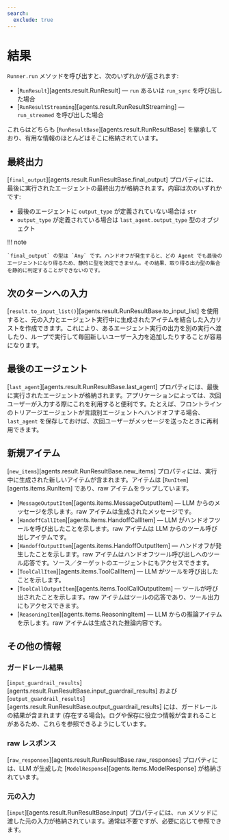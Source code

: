 ```yaml
---
search:
  exclude: true
---
```

# 結果

`Runner.run` メソッドを呼び出すと、次のいずれかが返されます:

-   [`RunResult`][agents.result.RunResult] — `run` あるいは `run_sync` を呼び出した場合  
-   [`RunResultStreaming`][agents.result.RunResultStreaming] — `run_streamed` を呼び出した場合  

これらはどちらも [`RunResultBase`][agents.result.RunResultBase] を継承しており、有用な情報のほとんどはそこに格納されています。

## 最終出力

[`final_output`][agents.result.RunResultBase.final_output] プロパティには、最後に実行されたエージェントの最終出力が格納されます。内容は次のいずれかです:

-   最後のエージェントに `output_type` が定義されていない場合は `str`  
-   `output_type` が定義されている場合は `last_agent.output_type` 型のオブジェクト  

!!! note

    `final_output` の型は `Any` です。ハンドオフが発生すると、どの Agent でも最後のエージェントになり得るため、静的に型を決定できません。その結果、取り得る出力型の集合を静的に判定することができないのです。

## 次のターンへの入力

[`result.to_input_list()`][agents.result.RunResultBase.to_input_list] を使用すると、元の入力とエージェント実行中に生成されたアイテムを結合した入力リストを作成できます。これにより、あるエージェント実行の出力を別の実行へ渡したり、ループで実行して毎回新しいユーザー入力を追加したりすることが容易になります。

## 最後のエージェント

[`last_agent`][agents.result.RunResultBase.last_agent] プロパティには、最後に実行されたエージェントが格納されます。アプリケーションによっては、次回ユーザーが入力する際にこれを利用すると便利です。たとえば、フロントラインのトリアージエージェントが言語別エージェントへハンドオフする場合、`last_agent` を保存しておけば、次回ユーザーがメッセージを送ったときに再利用できます。

## 新規アイテム

[`new_items`][agents.result.RunResultBase.new_items] プロパティには、実行中に生成された新しいアイテムが含まれます。アイテムは [`RunItem`][agents.items.RunItem] であり、raw アイテムをラップしています。

-   [`MessageOutputItem`][agents.items.MessageOutputItem] — LLM からのメッセージを示します。raw アイテムは生成されたメッセージです。  
-   [`HandoffCallItem`][agents.items.HandoffCallItem] — LLM がハンドオフツールを呼び出したことを示します。raw アイテムは LLM からのツール呼び出しアイテムです。  
-   [`HandoffOutputItem`][agents.items.HandoffOutputItem] — ハンドオフが発生したことを示します。raw アイテムはハンドオフツール呼び出しへのツール応答です。ソース／ターゲットのエージェントにもアクセスできます。  
-   [`ToolCallItem`][agents.items.ToolCallItem] — LLM がツールを呼び出したことを示します。  
-   [`ToolCallOutputItem`][agents.items.ToolCallOutputItem] — ツールが呼び出されたことを示します。raw アイテムはツールの応答であり、ツール出力にもアクセスできます。  
-   [`ReasoningItem`][agents.items.ReasoningItem] — LLM からの推論アイテムを示します。raw アイテムは生成された推論内容です。  

## その他の情報

### ガードレール結果

[`input_guardrail_results`][agents.result.RunResultBase.input_guardrail_results] および [`output_guardrail_results`][agents.result.RunResultBase.output_guardrail_results] には、ガードレールの結果が含まれます (存在する場合)。ログや保存に役立つ情報が含まれることがあるため、これらを参照できるようにしています。

### raw レスポンス

[`raw_responses`][agents.result.RunResultBase.raw_responses] プロパティには、LLM が生成した [`ModelResponse`][agents.items.ModelResponse] が格納されています。

### 元の入力

[`input`][agents.result.RunResultBase.input] プロパティには、`run` メソッドに渡した元の入力が格納されています。通常は不要ですが、必要に応じて参照できます。